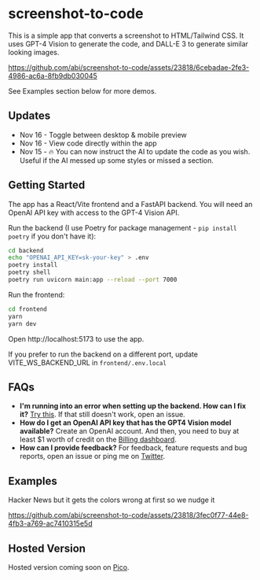 # screenshot-to-code

This is a simple app that converts a screenshot to HTML/Tailwind CSS. It uses GPT-4 Vision to generate the code, and DALL-E 3 to generate similar looking images.

https://github.com/abi/screenshot-to-code/assets/23818/6cebadae-2fe3-4986-ac6a-8fb9db030045

See Examples section below for more demos.

## Updates

* Nov 16 - Toggle between desktop & mobile preview
* Nov 16 - View code directly within the app
* Nov 15 - 🔥 You can now instruct the AI to update the code as you wish. Useful if the AI messed up some styles or missed a section.


## Getting Started

The app has a React/Vite frontend and a FastAPI backend. You will need an OpenAI API key with access to the GPT-4 Vision API.

Run the backend (I use Poetry for package management - `pip install poetry` if you don't have it):

```bash
cd backend
echo "OPENAI_API_KEY=sk-your-key" > .env
poetry install
poetry shell
poetry run uvicorn main:app --reload --port 7000
```

Run the frontend:

```bash
cd frontend
yarn
yarn dev
```

Open http://localhost:5173 to use the app.

If you prefer to run the backend on a different port, update VITE_WS_BACKEND_URL in `frontend/.env.local`

## FAQs

* **I'm running into an error when setting up the backend. How can I fix it?** [Try this](https://github.com/abi/screenshot-to-code/issues/3#issuecomment-1814777959). If that still doesn't work, open an issue.
* **How do I get an OpenAI API key that has the GPT4 Vision model available?** Create an OpenAI account. And then, you need to buy at least $1 worth of credit on the [Billing dashboard](https://platform.openai.com/account/billing/overview).
* **How can I provide feedback?** For feedback, feature requests and bug reports, open an issue or ping me on [Twitter](https://twitter.com/_abi_). 

## Examples

Hacker News but it gets the colors wrong at first so we nudge it

https://github.com/abi/screenshot-to-code/assets/23818/3fec0f77-44e8-4fb3-a769-ac7410315e5d


## Hosted Version

Hosted version coming soon on [Pico](https://picoapps.xyz?ref=github).
